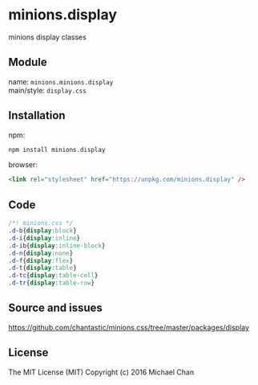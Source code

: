 # minions.display
minions display classes

## Module
name: `minions.minions.display`  
main/style: `display.css`  

## Installation
npm:
```bash
npm install minions.display
```

browser:
```html
<link rel="stylesheet" href="https://unpkg.com/minions.display" />
```

## Code
```css
/*! minions.css */
.d-b{display:block}
.d-i{display:inline}
.d-ib{display:inline-block}
.d-n{display:none}
.d-f{display:flex}
.d-t{display:table}
.d-tc{display:table-cell}
.d-tr{display:table-row}

```

## Source and issues

https://github.com/chantastic/minions.css/tree/master/packages/display

## License

The MIT License (MIT)
Copyright (c) 2016 Michael Chan